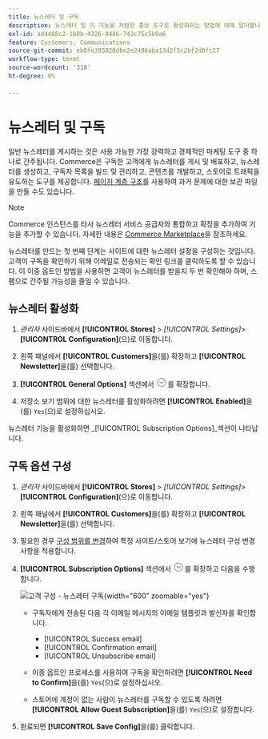 ```yaml
---
title: 뉴스레터 및 구독
description: 뉴스레터 및 이 기능을 저렴한 홍보 도구로 활성화하는 방법에 대해 알아봅니다.
exl-id: ad4488c2-1b8b-4326-8486-743c75c5b9a6
feature: Customers, Communications
source-git-commit: eb0fe395020dbe2e2496aba13d2f5c2bf2d0fc27
workflow-type: tm+mt
source-wordcount: '310'
ht-degree: 0%

---
```


# 뉴스레터 및 구독

일반 뉴스레터를 게시하는 것은 사용 가능한 가장 강력하고 경제적인 마케팅 도구 중 하나로 간주됩니다. Commerce은 구독한 고객에게 뉴스레터를 게시 및 배포하고, 뉴스레터를 생성하고, 구독자 목록을 빌드 및 관리하고, 콘텐츠를 개발하고, 스토어로 트래픽을 유도하는 도구를 제공합니다. [페이지 계층 구조](../content-design/page-hierarchy.md)를 사용하여 과거 문제에 대한 보관 파일을 만들 수도 있습니다.

>[!NOTE]
>
>Commerce 인스턴스를 타사 뉴스레터 서비스 공급자와 통합하고 확장을 추가하여 기능을 추가할 수 있습니다. 자세한 내용은 [Commerce Marketplace](../getting-started/commerce-marketplace.md)을 참조하세요.

뉴스레터를 만드는 첫 번째 단계는 사이트에 대한 뉴스레터 설정을 구성하는 것입니다. 고객이 구독을 확인하기 위해 이메일로 전송되는 확인 링크를 클릭하도록 할 수 있습니다. 이 이중 옵트인 방법을 사용하면 고객이 뉴스레터를 받을지 두 번 확인해야 하며, 스팸으로 간주될 가능성을 줄일 수 있습니다.

## 뉴스레터 활성화

1. _관리자_ 사이드바에서 **[!UICONTROL Stores]** > _[!UICONTROL Settings]_>**[!UICONTROL Configuration]**(으)로 이동합니다.

1. 왼쪽 패널에서 **[!UICONTROL Customers]**&#x200B;을(를) 확장하고 **[!UICONTROL Newsletter]**&#x200B;을(를) 선택합니다.

1. **[!UICONTROL General Options]** 섹션에서 ![확장 선택기](../assets/icon-display-expand.png)를 확장합니다.

1. 저장소 보기 범위에 대한 뉴스레터를 활성화하려면 **[!UICONTROL Enabled]**&#x200B;을(를) `Yes`(으)로 설정하십시오.

뉴스레터 기능을 활성화하면 _[!UICONTROL Subscription Options]_섹션이 나타납니다.

## 구독 옵션 구성

1. _관리자_ 사이드바에서 **[!UICONTROL Stores]** > _[!UICONTROL Settings]_>**[!UICONTROL Configuration]**(으)로 이동합니다.

1. 왼쪽 패널에서 **[!UICONTROL Customers]**&#x200B;을(를) 확장하고 **[!UICONTROL Newsletter]**&#x200B;을(를) 선택합니다.

1. 필요한 경우 [구성 범위를 변경](../getting-started/websites-stores-views.md#scope-settings)하여 특정 사이트/스토어 보기에 뉴스레터 구성 변경 사항을 적용합니다.

1. **[!UICONTROL Subscription Options]** 섹션에서 ![확장 선택기](../assets/icon-display-expand.png)를 확장하고 다음을 수행합니다.

   ![고객 구성 - 뉴스레터 구독](../configuration-reference/customers/assets/newsletter-subscription-options.png){width="600" zoomable="yes"}

   - 구독자에게 전송된 다음 각 이메일 메시지의 이메일 템플릿과 발신자를 확인합니다.

      - [!UICONTROL Success email]
      - [!UICONTROL Confirmation email]
      - [!UICONTROL Unsubscribe email]

   - 이중 옵트인 프로세스를 사용하여 구독을 확인하려면 **[!UICONTROL Need to Confirm]**&#x200B;을(를) `Yes`(으)로 설정하십시오.

   - 스토어에 계정이 없는 사람이 뉴스레터를 구독할 수 있도록 하려면 **[!UICONTROL Allow Guest Subscription]**&#x200B;을(를) `Yes`(으)로 설정합니다.

1. 완료되면 **[!UICONTROL Save Config]**&#x200B;을(를) 클릭합니다.
